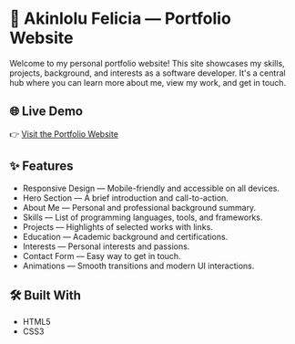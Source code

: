# 💼 Akinlolu Felicia — Portfolio Website

Welcome to my personal portfolio website! This site showcases my skills, projects, background, and interests as a software developer. It's a central hub where you can learn more about me, view my work, and get in touch.

## 🌐 Live Demo
👉 [Visit the Portfolio Website](https://portfolio-mu-inky-71.vercel.app/)

## ✨ Features

- Responsive Design — Mobile-friendly and accessible on all devices.
- Hero Section — A brief introduction and call-to-action.
- About Me — Personal and professional background summary.
- Skills — List of programming languages, tools, and frameworks.
- Projects — Highlights of selected works with links.
- Education — Academic background and certifications.
- Interests — Personal interests and passions.
- Contact Form — Easy way to get in touch.
- Animations — Smooth transitions and modern UI interactions.

## 🛠️ Built With

- HTML5
- CSS3 
